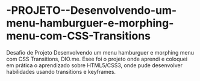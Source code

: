 # -PROJETO--Desenvolvendo-um-menu-hamburguer-e-morphing-menu-com-CSS-Transitions
Desafio de Projeto Desenvolvendo um menu hamburguer e morphing menu com CSS Transitions, DIO.me.
Esee foi o projeto onde aprendi e coloquei em prática o aprendizado sobre HTML5/CSS3, onde pude desenvolver habilidades usando transitions e keyframes.
